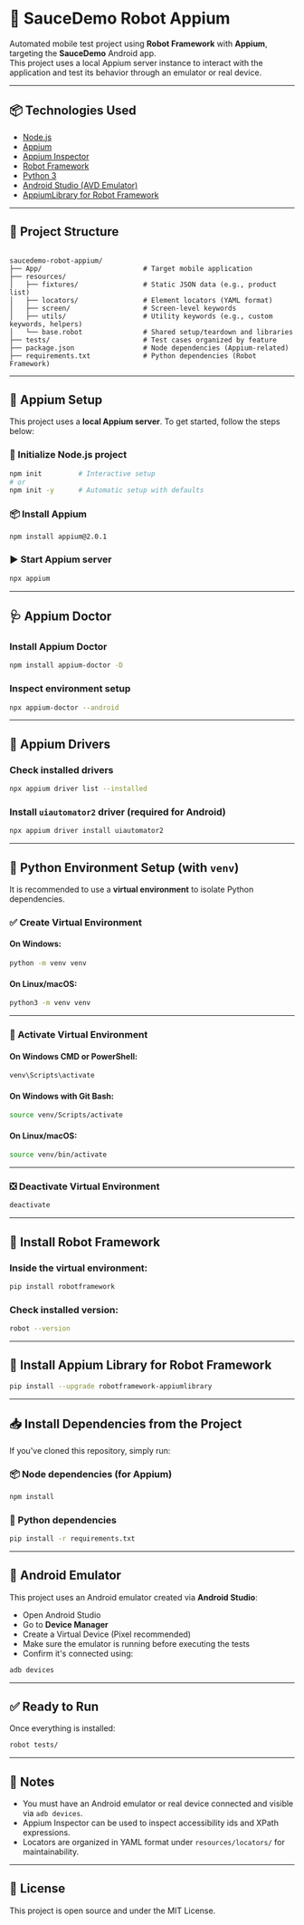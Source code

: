 # 🧪 SauceDemo Robot Appium

Automated mobile test project using **Robot Framework** with **Appium**, targeting the **SauceDemo** Android app.  
This project uses a local Appium server instance to interact with the application and test its behavior through an emulator or real device.

---

## 📦 Technologies Used

- [Node.js](https://nodejs.org/)
- [Appium](https://appium.io/)
- [Appium Inspector](https://github.com/appium/appium-inspector)
- [Robot Framework](https://robotframework.org/)
- [Python 3](https://www.python.org/)
- [Android Studio (AVD Emulator)](https://developer.android.com/studio)
- [AppiumLibrary for Robot Framework](https://github.com/serhatbolsu/robotframework-appiumlibrary)

---

## 📂 Project Structure

```

saucedemo-robot-appium/
├── App/                         # Target mobile application
├── resources/
│   ├── fixtures/                # Static JSON data (e.g., product list)
│   ├── locators/                # Element locators (YAML format)
│   ├── screen/                  # Screen-level keywords
│   ├── utils/                   # Utility keywords (e.g., custom keywords, helpers)
│   └── base.robot               # Shared setup/teardown and libraries
├── tests/                       # Test cases organized by feature
├── package.json                 # Node dependencies (Appium-related)
├── requirements.txt             # Python dependencies (Robot Framework)

```

---

## 🚀 Appium Setup

This project uses a **local Appium server**. To get started, follow the steps below:

### 🔧 Initialize Node.js project

```bash
npm init         # Interactive setup
# or
npm init -y      # Automatic setup with defaults
```

### 📦 Install Appium

```bash
npm install appium@2.0.1
```

### ▶️ Start Appium server

```bash
npx appium
```

---

## 🩺 Appium Doctor

### Install Appium Doctor

```bash
npm install appium-doctor -D
```

### Inspect environment setup

```bash
npx appium-doctor --android
```

---

## 🧩 Appium Drivers

### Check installed drivers

```bash
npx appium driver list --installed
```

### Install `uiautomator2` driver (required for Android)

```bash
npx appium driver install uiautomator2
```

---

## 🐍 Python Environment Setup (with `venv`)

It is recommended to use a **virtual environment** to isolate Python dependencies.

### ✅ Create Virtual Environment

#### On **Windows**:

```bash
python -m venv venv
```

#### On **Linux/macOS**:

```bash
python3 -m venv venv
```

---

### 🔄 Activate Virtual Environment

#### On **Windows CMD or PowerShell**:

```bash
venv\Scripts\activate
```

#### On **Windows with Git Bash**:

```bash
source venv/Scripts/activate
```

#### On **Linux/macOS**:

```bash
source venv/bin/activate
```

---

### ❎ Deactivate Virtual Environment

```bash
deactivate
```

---

## 🤖 Install Robot Framework

### Inside the virtual environment:

```bash
pip install robotframework
```

### Check installed version:

```bash
robot --version
```

---

## 📱 Install Appium Library for Robot Framework

```bash
pip install --upgrade robotframework-appiumlibrary
```

---

## 📥 Install Dependencies from the Project

If you've cloned this repository, simply run:

### 📦 Node dependencies (for Appium)

```bash
npm install
```

### 🐍 Python dependencies

```bash
pip install -r requirements.txt
```

---

## 📲 Android Emulator

This project uses an Android emulator created via **Android Studio**:

- Open Android Studio
- Go to **Device Manager**
- Create a Virtual Device (Pixel recommended)
- Make sure the emulator is running before executing the tests
- Confirm it's connected using:

```bash
adb devices
```

---

## ✅ Ready to Run

Once everything is installed:

```bash
robot tests/
```

---

## 🧠 Notes

- You must have an Android emulator or real device connected and visible via `adb devices`.
- Appium Inspector can be used to inspect accessibility ids and XPath expressions.
- Locators are organized in YAML format under `resources/locators/` for maintainability.

---

## 📌 License

This project is open source and under the MIT License.
